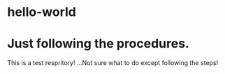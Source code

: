 hello-world
===========
Just following the procedures.
===========
This is a test respritory! ...Not sure what to do except following the steps!
